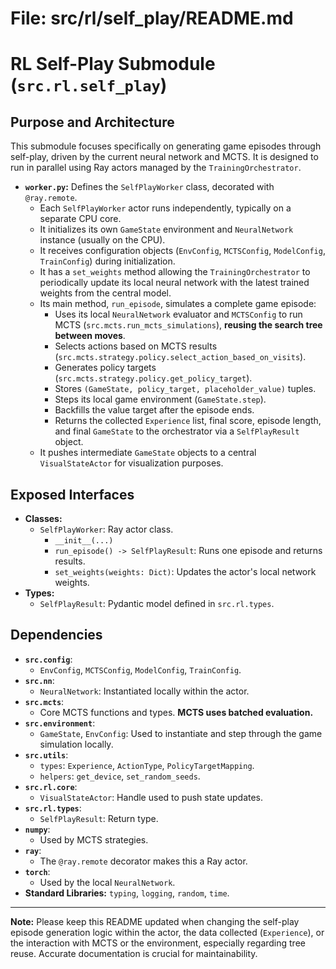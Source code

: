 # File: src/rl/self_play/README.md
# RL Self-Play Submodule (`src.rl.self_play`)

## Purpose and Architecture

This submodule focuses specifically on generating game episodes through self-play, driven by the current neural network and MCTS. It is designed to run in parallel using Ray actors managed by the `TrainingOrchestrator`.

-   **`worker.py`:** Defines the `SelfPlayWorker` class, decorated with `@ray.remote`.
    -   Each `SelfPlayWorker` actor runs independently, typically on a separate CPU core.
    -   It initializes its own `GameState` environment and `NeuralNetwork` instance (usually on the CPU).
    -   It receives configuration objects (`EnvConfig`, `MCTSConfig`, `ModelConfig`, `TrainConfig`) during initialization.
    -   It has a `set_weights` method allowing the `TrainingOrchestrator` to periodically update its local neural network with the latest trained weights from the central model.
    -   Its main method, `run_episode`, simulates a complete game episode:
        -   Uses its local `NeuralNetwork` evaluator and `MCTSConfig` to run MCTS (`src.mcts.run_mcts_simulations`), **reusing the search tree between moves**.
        -   Selects actions based on MCTS results (`src.mcts.strategy.policy.select_action_based_on_visits`).
        -   Generates policy targets (`src.mcts.strategy.policy.get_policy_target`).
        -   Stores `(GameState, policy_target, placeholder_value)` tuples.
        -   Steps its local game environment (`GameState.step`).
        -   Backfills the value target after the episode ends.
        -   Returns the collected `Experience` list, final score, episode length, and final `GameState` to the orchestrator via a `SelfPlayResult` object.
    -   It pushes intermediate `GameState` objects to a central `VisualStateActor` for visualization purposes.

## Exposed Interfaces

-   **Classes:**
    -   `SelfPlayWorker`: Ray actor class.
        -   `__init__(...)`
        -   `run_episode() -> SelfPlayResult`: Runs one episode and returns results.
        -   `set_weights(weights: Dict)`: Updates the actor's local network weights.
-   **Types:**
    -   `SelfPlayResult`: Pydantic model defined in `src.rl.types`.

## Dependencies

-   **`src.config`**:
    -   `EnvConfig`, `MCTSConfig`, `ModelConfig`, `TrainConfig`.
-   **`src.nn`**:
    -   `NeuralNetwork`: Instantiated locally within the actor.
-   **`src.mcts`**:
    -   Core MCTS functions and types. **MCTS uses batched evaluation.**
-   **`src.environment`**:
    -   `GameState`, `EnvConfig`: Used to instantiate and step through the game simulation locally.
-   **`src.utils`**:
    -   `types`: `Experience`, `ActionType`, `PolicyTargetMapping`.
    -   `helpers`: `get_device`, `set_random_seeds`.
-   **`src.rl.core`**:
    -   `VisualStateActor`: Handle used to push state updates.
-   **`src.rl.types`**:
    -   `SelfPlayResult`: Return type.
-   **`numpy`**:
    -   Used by MCTS strategies.
-   **`ray`**:
    -   The `@ray.remote` decorator makes this a Ray actor.
-   **`torch`**:
    -   Used by the local `NeuralNetwork`.
-   **Standard Libraries:** `typing`, `logging`, `random`, `time`.

---

**Note:** Please keep this README updated when changing the self-play episode generation logic within the actor, the data collected (`Experience`), or the interaction with MCTS or the environment, especially regarding tree reuse. Accurate documentation is crucial for maintainability.